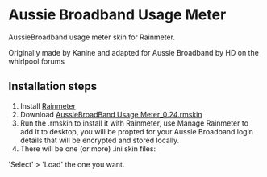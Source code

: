 # Aussie Broadband Usage Meter
AussieBroadband usage meter skin for Rainmeter.

Originally made by Kanine and adapted for Aussie Broadband by HD on the whirlpool forums

## Installation steps
1) Install [Rainmeter](https://www.rainmeter.net/)
2) Download [AussieBroadBand Usage Meter_0.24.rmskin](/AussieBroadBand%20Usage%20Meter_0.24.rmskin)
3) Run the .rmskin to install it with Rainmeter, use Manage Rainmeter to add it to desktop, you will be propted for your Aussie Broadband login details that will be encrypted and stored locally.
4) There will be one (or more) .ini skin files:
 
'Select' > 'Load' the one you want.

